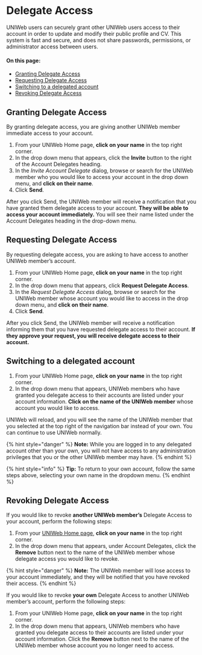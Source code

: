# Delegate Access

UNIWeb users can securely grant other UNIWeb users access to their account in order to update and modify their public profile and CV. This system is fast and secure, and does not share passwords, permissions, or administrator access between users.

#### On this page:

* [Granting Delegate Access](delegate-access.md#granting-delegate-access)
* [Requesting Delegate Access](delegate-access.md#requesting-delegate-access)
* [Switching to a delegated account](delegate-access.md#switching-to-a-delegated-account)
* [Revoking Delegate Access](https://app.gitbook.com/@proximify/s/uniweb-docs/~/drafts/-LnUMwib1WyPfXT1XZ04/primary/uniweb-accounts/access-control/delegate-access#revoking-delegate-access)

## Granting Delegate Access

By granting delegate access, you are giving another UNIWeb member immediate access to your account.

1. From your UNIWeb Home page, **click on your name** in the top right corner. 
2. In the drop down menu that appears, click the **Invite** button to the right of the Account Delegates heading.
3. In the _Invite Account Delegate_ dialog, browse or search for the UNIWeb member who you would like to access your account in the drop down menu, and **click on their name**.
4. Click **Send**.

After you click Send, the UNIWeb member will receive a notification that you have granted them delegate access to your account. **They will be able to access your account immediately.** You will see their name listed under the Account Delegates heading in the drop-down menu.

## Requesting Delegate Access

By requesting delegate access, you are asking to have access to another UNIWeb member’s account.

1. From your UNIWeb Home page, **click on your name** in the top right corner. 
2. In the drop down menu that appears, click **Request Delegate Access**.
3. In the _Request Delegate Access_ dialog, browse or search for the UNIWeb member whose account you would like to access in the drop down menu, and **click on their name**.
4. Click **Send**.

After you click Send, the UNIWeb member will receive a notification informing them that you have requested delegate access to their account. **If they approve your request, you will receive delegate access to their account.**

## Switching to a delegated account

1. From your UNIWeb Home page, **click on your name** in the top right corner. 
2. In the drop down menu that appears, UNIWeb members who have granted you delegate access to their accounts are listed under your account information. **Click on the name of the UNIWeb member** whose account you would like to access.

UNIWeb will reload, and you will see the name of the UNIWeb member that you selected at the top right of the navigation bar instead of your own. You can continue to use UNIWeb normally.

{% hint style="danger" %}
**Note:** While you are logged in to any delegated account other than your own, you will not have access to any administration privileges that you or the other UNIWeb member may have.
{% endhint %}

{% hint style="info" %}
**Tip:** To return to your own account, follow the same steps above, selecting your own name in the dropdown menu.
{% endhint %}

## Revoking Delegate Access

If you would like to revoke **another UNIWeb member’s** Delegate Access to your account, perform the following steps: 

1. From your [UNIWeb Home page](../../introduction/feature-overview/navigating-uniweb.md#the-home-page), **click on your name** in the top right corner. 
2. In the drop down menu that appears, under Account Delegates, click the **Remove** button next to the name of the UNIWeb member whose delegate access you would like to revoke.

{% hint style="danger" %}
**Note:** The UNIWeb member will lose access to your account immediately, and they will be notified that you have revoked their access.
{% endhint %}

If you would like to revoke **your own** Delegate Access to another UNIWeb member’s account, perform the following steps: 

1. From your UNIWeb Home page, **click on your name** in the top right corner. 
2. In the drop down menu that appears, UNIWeb members who have granted you delegate access to their accounts are listed under your account information. Click the **Remove** button next to the name of the UNIWeb member whose account you no longer need to access.



